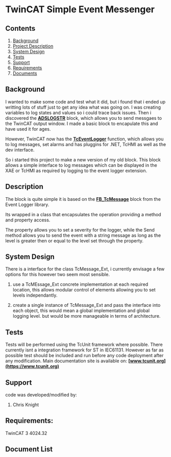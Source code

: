 # TwinCAT Simple Event Messenger

## Contents

1. [Background](#Background})
2. [Project Description](#Description)
3. [System Design](#System-Design)
4. [Tests](#Tests)
5. [Support](#Support)
6. [Requirements](#Requirements)
7. [Documents](#Document-List)

## Background

I wanted to make some code and test what it did, but i found that i ended up writting lots of stuff just to get any idea what was going on. I was creating variables to log states and values so i could trace back issues. Then i discovered the **[ADSLOGSTR](https://infosys.beckhoff.com/english.php?content=../content/1033/tcplclib_tc2_system/31033611.html&id=)** block, which allows you to send messgaes to the TwinCAT output window. I made a basic block to encapulate this and have used it for ages. 

However, TwinCAT now has the **[TcEventLogger](https://infosys.beckhoff.com/content/1033/tc3_eventlogger/4278559115.html?id=4498649442738105815)** function, which allows you to log messages, set alarms and has pluggins for .NET, TcHMI as well as the dev interface.

So i started this project to make a new version of my old block. This block allows a simple interface to log messages which can be displayed in the XAE or TcHMI as required by logging to the event logger extension.

## Description

The block is quite simple it is based on the **[FB_TcMessage](https://infosys.beckhoff.com/content/1033/tc3_eventlogger/5003041163.html?id=3352751725740089607)** block from the Event Logger library. 

Its wrapped in a class that encapsulates the operation providing a method and property access.

The property allows you to set a severity for the logger, while the Send method allows you to send the event with a string message as long as the level is greater then or equal to the level set through the property.

## System Design

There is a interface for the class TcMessage_Ext, i currently envisage a few options for this however two seem most sensible.

1. use a TcMEssage_Ext concrete implementation at each required location, this allows modular control of elements allowing you to set levels independantly.

2. create a single instance of TcMessage_Ext and pass the interface into each object, this would mean a global implementation and global logging level. but would be more manageable in terms of architecture. 

## Tests

Tests will be performed using the TcUnit framework where possible. There currently isnt a integration framework for ST in IEC61131. However as far as possible test should be included and run before any code deployment after any modification.
Main documentation site is available on: **[www.tcunit.org](https://www.tcunit.org)**

## Support

code was developed/modified by:

1. Chris Knight

## Requirements: 

TwinCAT 3 4024.32

## Document List









